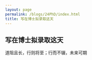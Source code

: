 ```yaml
---
layout: page
permalink: /blogs/24PhD/index.html
title: 写在博士拟录取这天
---
```


## 写在博士拟录取这天

道阻且长，行则将至；行而不辍，未来可期<br>
